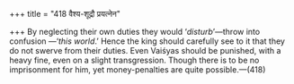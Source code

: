 +++
title = "418 वैश्य-शूद्रौ प्रयत्नेन"

+++
By neglecting their own duties they would ‘*disturb*’—throw into
confusion —‘*this world*.’ Hence the king should carefully see to it
that they do not swerve from their duties. Even Vaiśyas should be
punished, with a heavy fine, even on a slight transgression. Though
there is to be no imprisonment for him, yet money-penalties are quite
possible.—(418)


